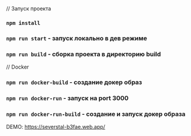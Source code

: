 

// Запуск проекта 


### `npm install`

### `npm run start` - запуск локально в дев режиме

### `npm run build` - сборка проекта в директорию build

// Docker

### `npm run docker-build` - создание докер образ

### `npm run docker-run` - запуск на port 3000

### `npm run docker-run-build` - создание и запуск докер образа


DEMO: https://severstal-b3fae.web.app/
